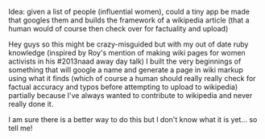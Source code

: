 Idea: given a list of people (influential women), could a tiny app be made that googles them and builds the framework of a wikipedia article (that a human would of course then check over for factuality and upload)

Hey guys so this might be crazy-misguided but with my out of date ruby knowledge (inspired by Roy's mention of making wiki pages for women activists in his #2013naad away day talk) I built the very beginnings of something that will google a name and generate a page in wiki markup using what it finds (which of course a human should really really check for factual accuracy and typos before attempting to upload to wikipedia) partially because I've always wanted to contribute to wikipedia and never really done it. 

I am sure there is a better way to do this but I don't know what it is yet... so tell me! 